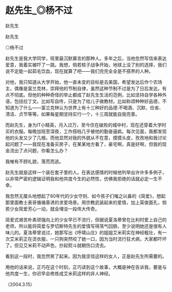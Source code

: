 # 赵先生_◎杨不过

赵先生

赵先生

◎杨不过

赵先生是我大学同学，班里最沉默寡言的那种人。多年之后，当他忽然写信来表达爱意，我着实被吓了一跳。我想，倘若核子战争开始，地球上没了别的选择，我们说不定能一起茹毛饮血，现在就算了吧——我们完完全全是不搭界的人种。

对他，我只知道从大学开始，他一直未变的目标是去美国，希望发达后作个农场主，偶像是富兰克林，崇拜他的节制自律，虽然这种节制不过是为了日后发达，有点不彻底。但他的种种奇怪的举止都成了赵先生生活的范例，比如坚持自学各种外语，包括拉丁文。比如写自传，只是为了给儿子做教材。比如称颂种种好品德，不知道为了什么——富兰克林认为世界上有十三种好的品德:不喝酒、沉默、俭省、清洁、贞节等等。如果每星期坚持实行一个，十三周就能自我完善。

而赵先生，身为IT小精英，月入过万，至今住在破败的城中村，现在还穿着大学时买的衣服。每晚加班至深夜，工作搭档几乎被他的勤奋逼疯。每次见面，我都发现他的头发又少了几根。而他显然对我的外貌从不在意，摸摸头皮，孜孜地和我讨论起问题了——我现在准备买房子，在某某地方看了，豪宅啊，真是好啊，但我的现金流出了点问题，你看怎么办？

我唯有不顾礼貌，落荒而逃。

赵先生就是这样一个装在套子里的人。在表达感情的时候他列举出许许多多例子，以非常严密的逻辑证明我和他共度今生的必然性，仿佛我拒绝的话就必定一生不幸。

我忽然无厘头地想起了80年代的少女守则、如今孩子们嗤之以鼻的《简爱》，想起那里面教士表哥循循善诱的求爱场景。用宗教武装起来的爱情，加上英俊面孔，倘若少女简爱芳心一动，就会埋没一段伟大传奇。

简爱式艰苦朴素顽强向上的少女早已不流行，但据说夏洛蒂曾在比利时爱上自己的老师，所以能将简爱与罗切斯特先生的爱情写得荡气回肠，至少说明她还是很有人味儿的。夏洛蒂曾说过，她那写出《呼啸山庄》的姐姐艾米莉实在神经粗壮，有一次艾米莉正在烫衣服，一只狗突然咬了她一口，因为当时流行狂犬病，大家都吓坏了。但见艾米莉不动声色，抄起熨斗就朝伤口烫去。

看到这一段时，我忽然笑了起来。因为我坚信这样的女人，正是赵先生所需要的。

用他的话来说，正巧在这个时刻，正巧读到这个故事，大概是神在告诉我，要是与他共度一生，你迟早会修炼成艾米莉这样的非人神经。

（2004.3.15）